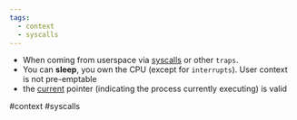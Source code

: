 ```yaml
---  
tags:  
  - context  
  - syscalls  
---  
```

- When coming from userspace via [syscalls](../../Syscalls/LSyscalls/.md) or other `traps`.  
- You can **sleep**, you own the CPU (except for `interrupts`). User context is not pre-emptable  
- the [current](../../Misc/LCurrent/.md) pointer (indicating the process currently executing) is valid  
  
#context #syscalls 